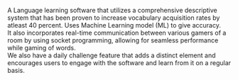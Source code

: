 A Language learning software that utilizes a comprehensive descriptive system that has been proven to increase
vocabulary acquisition rates by atleast 40 percent. Uses Machine Learning model (ML) to give accuracy.
<br/>It also incorporates real-time communication between various gamers of a room by using socket programming,
allowing for seamless performance while gaming of words.
<br/>We also have a daily challenge feature that adds a distinct element and encourages users to engage with the
software and learn from it on a regular basis.
